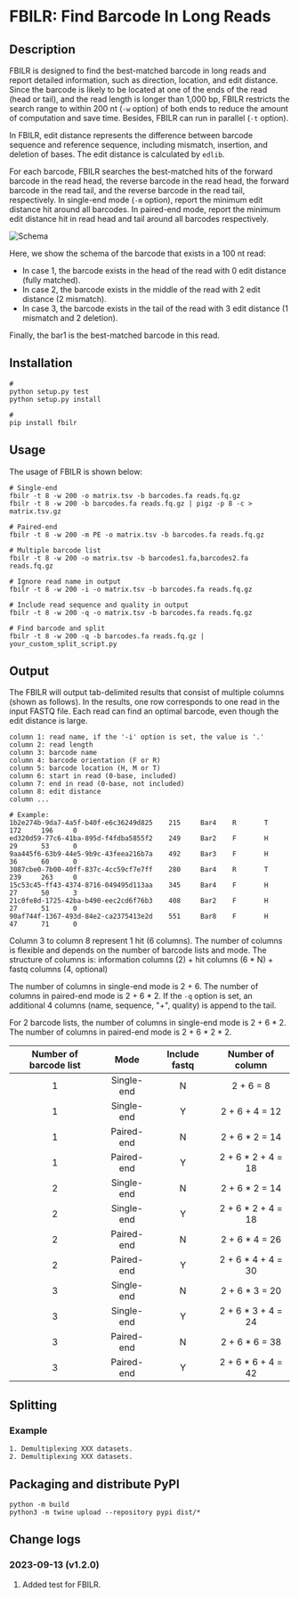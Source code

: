 # FBILR: Find Barcode In Long Reads

## Description

FBILR is designed to find the best-matched barcode in long reads and report detailed information, such as direction, location, and edit distance. Since the barcode is likely to be located at one of the ends of the read (head or tail), and the read length is longer than 1,000 bp, FBILR restricts the search range to within 200 nt (`-w` option) of both ends to reduce the amount of computation and save time. Besides, FBILR can run in parallel (`-t` option).

In FBILR, edit distance represents the difference between barcode sequence and reference sequence, including mismatch, insertion, and deletion of bases. The edit distance is calculated by `edlib`.

For each barcode, FBILR searches the best-matched hits of the forward barcode in the read head, the reverse barcode in the read head, the forward barcode in the read tail, and the reverse barcode in the read tail, respectively. In single-end mode (`-m` option), report the minimum edit distance hit around all barcodes. In paired-end mode, report the minimum edit distance hit in read head and tail around all barcodes respectively.

![Schema](docs/schematic.png)

Here, we show the schema of the barcode that exists in a 100 nt read:

 * In case 1, the barcode exists in the head of the read with 0 edit distance (fully matched). 
 * In case 2, the barcode exists in the middle of the read with 2 edit distance (2 mismatch). 
 * In case 3, the barcode exists in the tail of the read with 3 edit distance (1 mismatch and 2 deletion).

Finally, the bar1 is the best-matched barcode in this read.

## Installation

    # 
    python setup.py test
    python setup.py install

    # 
    pip install fbilr

## Usage

The usage of FBILR is shown below:

    # Single-end
    fbilr -t 8 -w 200 -o matrix.tsv -b barcodes.fa reads.fq.gz
    fbilr -t 8 -w 200 -b barcodes.fa reads.fq.gz | pigz -p 8 -c > matrix.tsv.gz

    # Paired-end
    fbilr -t 8 -w 200 -m PE -o matrix.tsv -b barcodes.fa reads.fq.gz

    # Multiple barcode list
    fbilr -t 8 -w 200 -o matrix.tsv -b barcodes1.fa,barcodes2.fa reads.fq.gz

    # Ignore read name in output
    fbilr -t 8 -w 200 -i -o matrix.tsv -b barcodes.fa reads.fq.gz

    # Include read sequence and quality in output
    fbilr -t 8 -w 200 -q -o matrix.tsv -b barcodes.fa reads.fq.gz

    # Find barcode and split
    fbilr -t 8 -w 200 -q -b barcodes.fa reads.fq.gz | your_custom_split_script.py


## Output

The FBILR will output tab-delimited results that consist of multiple columns (shown as follows). In the results, one row corresponds to one read in the input FASTQ file. Each read can find an optimal barcode, even though the edit distance is large.

    column 1: read name, if the '-i' option is set, the value is '.'
    column 2: read length
    column 3: barcode name
    column 4: barcode orientation (F or R)
    column 5: barcode location (H, M or T)
    column 6: start in read (0-base, included)
    column 7: end in read (0-base, not included)
    column 8: edit distance
    column ...

    # Example:
    1b2e274b-9da7-4a5f-b40f-e6c36249d825    215     Bar4    R       T       172     196     0
    ed320d59-77c6-41ba-895d-f4fdba5855f2    249     Bar2    F       H       29      53      0
    9aa445f6-63b9-44e5-9b9c-43feea216b7a    492     Bar3    F       H       36      60      0
    3087cbe0-7b00-40ff-837c-4cc59cf7e7ff    280     Bar4    R       T       239     263     0
    15c53c45-ff43-4374-8716-049495d113aa    345     Bar4    F       H       27      50      3
    21c0fe8d-1725-42ba-b490-eec2cd6f76b3    408     Bar2    F       H       27      51      0
    90af744f-1367-493d-84e2-ca2375413e2d    551     Bar8    F       H       47      71      0

Column 3 to column 8 represent 1 hit (6 columns). The number of columns is flexible and depends on the number of barcode lists and mode. The structure of columns is: information columns (2) + hit columns (6 * N) + fastq columns (4, optional)

The number of columns in single-end mode is 2 + 6. The number of columns in paired-end mode is 2 + 6 * 2. If the `-q` option is set, an additional 4 columns (name, sequence, "+", quality) is append to the tail.

For 2 barcode lists, the number of columns in single-end mode is 2 + 6 * 2. The number of columns in paired-end mode is 2 + 6 * 2 * 2.

Number of barcode list|Mode|Include fastq|Number of column
:---:|:---:|:---:|:---:
1|Single-end|N|2 + 6 = 8
1|Single-end|Y|2 + 6 + 4 = 12
1|Paired-end|N|2 + 6 * 2 = 14
1|Paired-end|Y|2 + 6 * 2 + 4 = 18
2|Single-end|N|2 + 6 * 2 = 14
2|Single-end|Y|2 + 6 * 2 + 4 = 18
2|Paired-end|N|2 + 6 * 4 = 26
2|Paired-end|Y|2 + 6 * 4 + 4 = 30
3|Single-end|N|2 + 6 * 3 = 20
3|Single-end|Y|2 + 6 * 3 + 4 = 24
3|Paired-end|N|2 + 6 * 6 = 38
3|Paired-end|Y|2 + 6 * 6 + 4 = 42

## Splitting

### Example

    1. Demultiplexing XXX datasets.
    2. Demultiplexing XXX datasets.

## Packaging and distribute PyPI

    python -m build
    python3 -m twine upload --repository pypi dist/*

## Change logs

### 2023-09-13 (v1.2.0)

1. Added test for FBILR.
